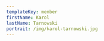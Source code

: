```yaml
---
templateKey: member
firstName: Karol
lastName: Tarnowski
portrait: /img/karol-tarnowski.jpg
---
```

